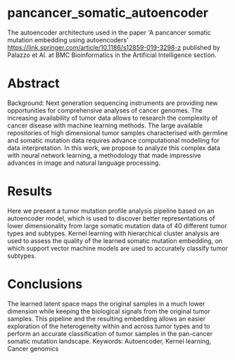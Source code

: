 # pancancer_somatic_autoencoder
The autoencoder architecture used in the paper 'A pancancer somatic mutation embedding using autoencoders' https://link.springer.com/article/10.1186/s12859-019-3298-z published by Palazzo et Al. at BMC Bioinformatics in the Artificial Intelligence section.


# Abstract
Background: Next generation sequencing instruments are providing new opportunities for comprehensive
analyses of cancer genomes. The increasing availability of tumor data allows to research the complexity of cancer
disease with machine learning methods. The large available repositories of high dimensional tumor samples
characterised with germline and somatic mutation data requires advance computational modelling for data
interpretation. In this work, we propose to analyze this complex data with neural network learning, a methodology
that made impressive advances in image and natural language processing.
# Results
Here we present a tumor mutation profile analysis pipeline based on an autoencoder model, which is used to
discover better representations of lower dimensionality from large somatic mutation data of 40 different tumor types
and subtypes. Kernel learning with hierarchical cluster analysis are used to assess the quality of the learned somatic
mutation embedding, on which support vector machine models are used to accurately classify tumor subtypes.
# Conclusions
The learned latent space maps the original samples in a much lower dimension while keeping the
biological signals from the original tumor samples. This pipeline and the resulting embedding allows an easier
exploration of the heterogeneity within and across tumor types and to perform an accurate classification of tumor
samples in the pan-cancer somatic mutation landscape.
Keywords: Autoencoder, Kernel learning, Cancer genomics
